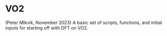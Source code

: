 # VO2
(Peter Mlkvik, November 2023)
A basic set of scripts, functions, and initial inputs for starting off with DFT on VO2.
